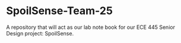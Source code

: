 # SpoilSense-Team-25
A repository that will act as our lab note book for our ECE 445 Senior Design project: SpoilSense. 
